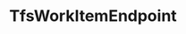 ---
optionsClassName: TfsWorkItemEndpointOptions
optionsClassFullName: MigrationTools.Endpoints.TfsWorkItemEndpointOptions
configurationSamples: []
description: missng XML code comments
className: TfsWorkItemEndpoint
typeName: Endpoints
architecture: v2
options: []

redirectFrom: []
layout: reference
toc: true
permalink: /Reference/v2/Endpoints/TfsWorkItemEndpoint/
title: TfsWorkItemEndpoint
categories:
- Endpoints
- v2
notes: >+
  The Work Item endpoint is super awesome.


  Client  | WriteTo/ReadFrom | Endpoint | Data Target | Description

  ----------|-----------|------------

  AzureDevops.ObjectModel | Tfs Object Model | `TfsWorkItemEndPoint` | WorkItems | TBA

  AzureDevops.Rest | Azure DevOps REST | ?

  FileSystem | Local Files | `FileSystemWorkItemEndpoint` | WorkItems | TBA

introduction: ''

---